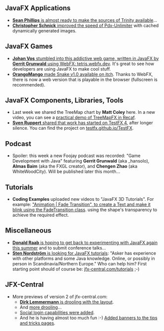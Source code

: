 ## JavaFX Applications

* [**Sean Phillips** is almost ready to make the sources of Trinity available](https://twitter.com/SeanMiPhillips/status/1662197944718876672)...
* [**Christopher Schnick** improved the speed of Pdx-Unlimiter](https://twitter.com/crschnick/status/1662109280323993600) with cached dynamically generated images.

## JavaFX Games

* [**Johan Vos** stumbled into this addictive web game, written in JavaFX by **Gerrit Grunwald** using WebFX: tetris.webfx.dev](https://foojay.social/@johanvos@mastodon.social/110461937691524803).
  It's great to see how developers are using JavaFX to make cool stuff.
* [**OrangoMango** made Snake v1.0 available on itch](https://twitter.com/orango_mango/status/1662758757506469889). Thanks to WebFX, there is now a web version that is playable in the browser (fullscreen is recommended).

## JavaFX Components, Libraries, Tools

* Last week we shared the TreeMap chart by **Matt Coley** here. In a new video, you can see a [practical demo of TreeMapFX in Recaf](https://twitter.com/invokecoley/status/1663073175431675904).
* [**Sven Ruppert** shared that work has started on TestFX 4](https://mastodon.social/@svenruppert/110436643725621744), after longer silence. You can find the project on [testfx.github.io/TestFX](https://testfx.github.io/TestFX/).

## Podcast

* Spoiler: this week a new Foojay podcast was recorded: "Game Development with Java" featuring **Gerrit Grunwald** (aka _hansolo), **Almas Baim** (aka the FXGL creator), and **Chengen Zhao** (aka WhiteWoodCity). Will be published later this month...

## Tutorials

* **Coding Examples** uploaded new videos to "JavaFX 3D Tutorials". For example: ["Animation | Fade Transition", to create a Text and make it blink using the FadeTransition class](https://www.youtube.com/watch?v=9YSor8d3Hzk). using the shape's transparency to achieve the required effect.

## Miscellaneous

* [**Donald Raab** is hoping to get back to experimenting with JavaFX again this summer](https://twitter.com/TheDonRaab/status/1662199629407027203) and to submit conference talks...
* [**Sten Nordström** is looking for JavaFX tutorials](https://mastodon.online/@sten/110470561467745227): "Asker has experience with other platforms and some Java knowledge. Online, or possibly in person in Scandinavia/Northern Europe." Who can help him? First starting point should of course be: [jfx-central.com/tutorials](https://www.jfx-central.com/tutorials) ;-)

## JFX-Central

* More previews of version 2 of jfx-central.com:
  * [**Dirk Lemmermann** is drooling with the layout](https://twitter.com/dlemmermann/status/1663916396814761987).
  * And [more drooling](https://twitter.com/dlemmermann/status/1663916816794517504)...
  * [Social login capabilities were added](https://twitter.com/dlemmermann/status/1662388854366560256).
  * And he is having almost too much fun :-) [Added banners to the tips and tricks pages](https://twitter.com/dlemmermann/status/1664334599319592969).

